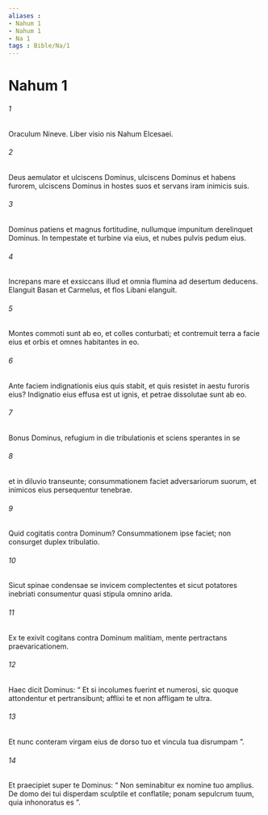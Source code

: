 ```yaml
---
aliases : 
- Nahum 1
- Nahum 1
- Na 1
tags : Bible/Na/1
---
```


# Nahum 1

###### 1
Oraculum Nineve. Liber visio nis Nahum Elcesaei.
###### 2
Deus aemulator et ulciscens Dominus, ulciscens Dominus et habens furorem, ulciscens Dominus in hostes suos et servans iram inimicis suis.
###### 3
Dominus patiens et magnus fortitudine, nullumque impunitum derelinquet Dominus. In tempestate et turbine via eius, et nubes pulvis pedum eius.
###### 4
Increpans mare et exsiccans illud et omnia flumina ad desertum deducens. Elanguit Basan et Carmelus, et flos Libani elanguit.
###### 5
Montes commoti sunt ab eo, et colles conturbati; et contremuit terra a facie eius et orbis et omnes habitantes in eo.
###### 6
Ante faciem indignationis eius quis stabit, et quis resistet in aestu furoris eius? Indignatio eius effusa est ut ignis, et petrae dissolutae sunt ab eo.
###### 7
Bonus Dominus, refugium in die tribulationis et sciens sperantes in se
###### 8
et in diluvio transeunte; consummationem faciet adversariorum suorum, et inimicos eius persequentur tenebrae.
###### 9
Quid cogitatis contra Dominum? Consummationem ipse faciet; non consurget duplex tribulatio.
###### 10
Sicut spinae condensae se invicem complectentes et sicut potatores inebriati consumentur quasi stipula omnino arida.
###### 11
Ex te exivit cogitans contra Dominum malitiam, mente pertractans praevaricationem.
###### 12
Haec dicit Dominus: “ Et si incolumes fuerint et numerosi, sic quoque attondentur et pertransibunt; afflixi te et non affligam te ultra.
###### 13
Et nunc conteram virgam eius de dorso tuo et vincula tua disrumpam ”.
###### 14
Et praecipiet super te Dominus: “ Non seminabitur ex nomine tuo amplius. De domo dei tui disperdam sculptile et conflatile; ponam sepulcrum tuum, quia inhonoratus es ”.
